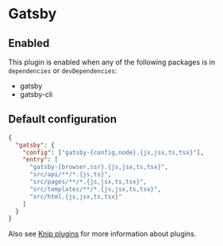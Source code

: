 # Gatsby

## Enabled

This plugin is enabled when any of the following packages is in `dependencies` or `devDependencies`:

- gatsby
- gatsby-cli

## Default configuration

```json
{
  "gatsby": {
    "config": ["gatsby-{config,node}.{js,jsx,ts,tsx}"],
    "entry": [
      "gatsby-{browser,ssr}.{js,jsx,ts,tsx}",
      "src/api/**/*.{js,ts}",
      "src/pages/**/*.{js,jsx,ts,tsx}",
      "src/templates/**/*.{js,jsx,ts,tsx}",
      "src/html.{js,jsx,ts,tsx}"
    ]
  }
}
```

Also see [Knip plugins][1] for more information about plugins.

[1]: https://github.com/webpro/knip/blob/next/README.md#plugins
